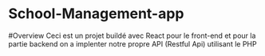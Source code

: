 # School-Management-app 

#Overview
Ceci est un projet buildé avec React pour le front-end et pour la partie backend on a implenter notre propre API (Restful Api) utilisant le PHP


